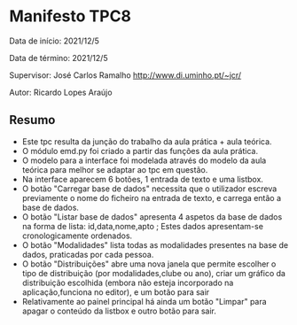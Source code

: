 # Manifesto TPC8 

Data de início: 2021/12/5

Data de término: 2021/12/5

Supervisor: José Carlos Ramalho http://www.di.uminho.pt/~jcr/

Autor: Ricardo Lopes Araújo 


## Resumo 

* Este tpc resulta da junção do trabalho da aula prática + aula teórica.
* O módulo emd.py foi criado a partir das funções da aula prática.
* O modelo para a interface foi modelada através do modelo da aula teórica para melhor se adaptar ao tpc em questão.
* Na interface aparecem 6 botões, 1 entrada de texto e uma listbox. 
* O botão "Carregar base de dados" necessita que o utilizador escreva previamente o nome do ficheiro na entrada de texto, e carrega então a base de dados.
* O botão "Listar base de dados" apresenta 4 aspetos da base de dados na forma de lista: id,data,nome,apto ; Estes dados apresentam-se cronologicamente ordenados.
* O botão "Modalidades" lista todas as modalidades presentes na base de dados, praticadas por cada pessoa.
* O botão "Distribuições" abre uma nova janela que permite escolher o tipo de distribuição (por modalidades,clube ou ano), criar um gráfico da distribuição escolhida (embora não esteja incorporado na aplicação,funciona no editor), e um botão para sair
* Relativamente ao painel principal há ainda um botão "Limpar" para apagar o conteúdo da listbox e outro botão para sair.